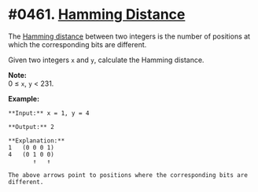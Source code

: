 # #0461. [Hamming Distance](https://leetcode.com/problems/hamming-distance/description/) 

The [Hamming distance][1] between two integers is the number of positions at which the corresponding bits are different.

Given two integers `x` and `y`, calculate the Hamming distance.

**Note:**  
0 ≤ `x`, `y` < 231. 

**Example:**
    
    
    
    **Input:** x = 1, y = 4
    
    **Output:** 2
    
    **Explanation:**
    1   (0 0 0 1)
    4   (0 1 0 0)
           ↑   ↑
    
    The above arrows point to positions where the corresponding bits are different.
    

[1]: https://en.wikipedia.org/wiki/Hamming_distance
